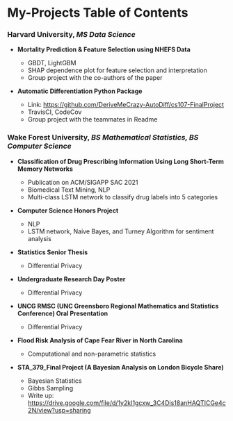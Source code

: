 # My-Projects Table of Contents

### Harvard University, *MS Data Science*
- **Mortality Prediction & Feature Selection using NHEFS Data**
  - GBDT, LightGBM
  - SHAP dependence plot for feature selection and interpretation
  - Group project with the co-authors of the paper

- **Automatic Differentiation Python Package**
  - Link: https://github.com/DeriveMeCrazy-AutoDiff/cs107-FinalProject
  - TravisCI, CodeCov
  - Group project with the teammates in Readme

### Wake Forest University, *BS Mathematical Statistics, BS Computer Science*
- **Classification of Drug Prescribing Information Using Long Short-Term Memory Networks**
  - Publication on ACM/SIGAPP SAC 2021
  - Biomedical Text Mining, NLP
  - Multi-class LSTM network to classify drug labels into 5 categories

- **Computer Science Honors Project**
  - NLP
  - LSTM network, Naive Bayes, and Turney Algorithm for sentiment analysis

- **Statistics Senior Thesis**
  - Differential Privacy

- **Undergraduate Research Day Poster**
  - Differential Privacy

- **UNCG RMSC (UNC Greensboro Regional Mathematics and Statistics Conference) Oral Presentation**
  - Differential Privacy

- **Flood Risk Analysis of Cape Fear River in North Carolina**
  - Computational and non-parametric statistics

- **STA_379_Final Project (A Bayesian Analysis on London Bicycle Share)**
  - Bayesian Statistics
  - Gibbs Sampling
  - Write up: https://drive.google.com/file/d/1y2kI1gcxw_3C4Dis18anHAQTICGe4c2N/view?usp=sharing



